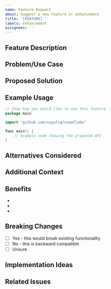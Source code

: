 ```yaml
---
name: Feature Request
about: Suggest a new feature or enhancement
title: '[FEATURE] '
labels: enhancement
assignees: ''
---
```


## Feature Description

<!-- A clear and concise description of the feature you'd like -->

## Problem/Use Case

<!-- Describe the problem this feature would solve or the use case it enables -->

## Proposed Solution

<!-- Describe how you envision this feature working -->

## Example Usage

```go
// Show how you would like to use this feature
package main

import "github.com/sxyafiq/snowflake"

func main() {
    // Example code showing the proposed API
}
```

## Alternatives Considered

<!-- Describe alternative solutions or features you've considered -->

## Additional Context

<!-- Any additional information, mockups, or examples -->

## Benefits

<!-- What benefits would this feature provide? -->

-
-
-

## Breaking Changes

<!-- Would this feature introduce breaking changes? -->

- [ ] Yes - this would break existing functionality
- [ ] No - this is backward compatible
- [ ] Unsure

## Implementation Ideas

<!-- If you have thoughts on implementation, share them here (optional) -->

## Related Issues

<!-- Link any related issues or discussions -->
